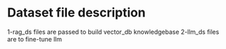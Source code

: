 # Dataset file description
1-rag_ds files are passed to build vector_db knowledgebase
2-llm_ds files are to fine-tune llm


